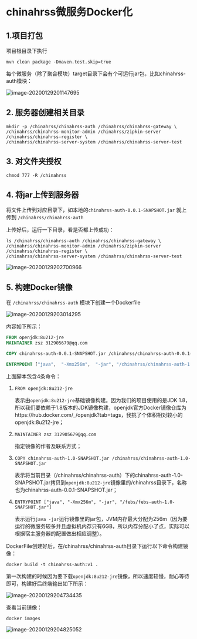 # chinahrss微服务Docker化

## 1.项目打包

项目根目录下执行

```
mvn clean package -Dmaven.test.skip=true
```

每个微服务（除了聚合模块）target目录下会有个可运行jar包，比如chinahrss-auth模块：

![image-20200129201147695](https://zszblog.oss-cn-beijing.aliyuncs.com/zszblog/blogimage-master/img/image-20200129201147695.png)

## 2. 服务器创建相关目录

```
mkdir -p /chinahrss/chinahrss-auth /chinahrss/chinahrss-gateway \
/chinahrss/chinahrss-monitor-admin /chinahrss/zipkin-server /chinahrss/chinahrss-register \
/chinahrss/chinahrss-server-system /chinahrss/chinahrss-server-test
```

## 3. 对文件夹授权

```
chmod 777 -R /chinahrss
```

## 4. 将jar上传到服务器

将文件上传到对应目录下，如本地的`chinahrss-auth-0.0.1-SNAPSHOT.jar` 就上传到 `/chinahrss/chinahrss-auth`

上传好后，运行一下目录，看是否都上传成功：

```
ls /chinahrss/chinahrss-auth /chinahrss/chinahrss-gateway \
/chinahrss/chinahrss-monitor-admin /chinahrss/zipkin-server /chinahrss/chinahrss-register \
/chinahrss/chinahrss-server-system /chinahrss/chinahrss-server-test
```

![image-20200129202700966](https://zszblog.oss-cn-beijing.aliyuncs.com/zszblog/blogimage-master/img/image-20200129202700966.png)

## 5. 构建Docker镜像

在 `/chinahrss/chinahrss-auth` 模块下创建一个Dockerfile

![image-20200129203014295](https://zszblog.oss-cn-beijing.aliyuncs.com/zszblog/blogimage-master/img/image-20200129203014295.png)

内容如下所示：

```dockerfile
FROM openjdk:8u212-jre
MAINTAINER zsz 312905679@qq.com

COPY chinahrss-auth-0.0.1-SNAPSHOT.jar /chinahrss/chinahrss-auth-0.0.1-SNAPSHOT.jar

ENTRYPOINT ["java",  "-Xmx256m",  "-jar", "/chinahrss/chinahrss-auth-1.0-SNAPSHOT.jar"]
```

上面脚本包含4条命令：

1. `FROM openjdk:8u212-jre`

   表示由`openjdk:8u212-jre`基础镜像构建。因为我们的项目使用的是JDK 1.8，所以我们要依赖于1.8版本的JDK镜像构建，openjdk官方Docker镜像仓库为https://hub.docker.com/_/openjdk?tab=tags，我挑了个体积相对较小的openjdk:8u212-jre；

2. `MAINTAINER zsz 312905679@qq.com`

   指定镜像的作者及联系方式；

3. `COPY chinahrss-auth-1.0-SNAPSHOT.jar /chinahrss/chinahrss-auth-1.0-SNAPSHOT.jar`

   表示将当前目录（/chinahrss/chinahrss-auth）下的chinahrss-auth-1.0-SNAPSHOT.jar拷贝到`openjdk:8u212-jre`镜像里的/chinahrss目录下，名称也为chinahrss-auth-0.0.1-SNAPSHOT.jar；

4. `ENTRYPOINT ["java", "-Xmx256m", "-jar", "/febs/febs-auth-1.0-SNAPSHOT.jar"]`

   表示运行`java -jar`运行镜像里的jar包，JVM内存最大分配为256m（因为要运行的微服务较多并且虚拟机内存只有6GB，所以内存分配小了点，实际可以根据宿主服务器的配置做出相应调整）。

DockerFile创建好后，在/chinahrss/chinahrss-auth目录下运行以下命令构建镜像：

```
docker build -t chinahrss-auth:v1 .
```

第一次构建的时候因为要下载`openjdk:8u212-jre`镜像，所以速度较慢，耐心等待即可，构建好后终端输出如下所示：

![image-20200129204734435](https://zszblog.oss-cn-beijing.aliyuncs.com/zszblog/blogimage-master/img/image-20200129204734435.png)

查看当前镜像：

```
docker images
```

![image-20200129204825052](https://zszblog.oss-cn-beijing.aliyuncs.com/zszblog/blogimage-master/img/image-20200129204825052.png)
